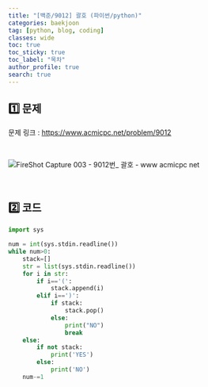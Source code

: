 ```yaml
---
title: "[백준/9012] 괄호 (파이썬/python)"
categories: baekjoon
tag: [python, blog, coding]
classes: wide
toc: true
toc_sticky: true
toc_label: "목차"
author_profile: true
search: true
---
```


## 1️⃣ 문제

문제 링크 : <a href="https://www.acmicpc.net/problem/9012" target="_blank">https://www.acmicpc.net/problem/9012</a>

<br/>

![FireShot Capture 003 - 9012번_ 괄호 - www acmicpc net](https://user-images.githubusercontent.com/52556486/180444425-b6970baf-67a7-418e-975d-96b22f83dbf8.png)

<br/>

## 2️⃣ 코드

```python
import sys

num = int(sys.stdin.readline())
while num>0:
    stack=[]
    str = list(sys.stdin.readline())
    for i in str:
        if i=='(':
            stack.append(i)
        elif i==')':
            if stack:
                stack.pop()
            else:
                print("NO")
                break
    else:
        if not stack:
            print('YES')
        else:
            print('NO')
    num-=1
```